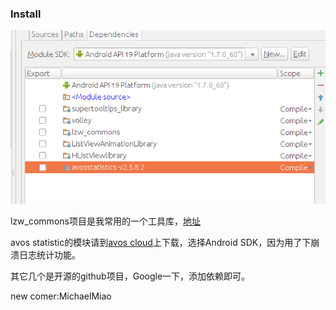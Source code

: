 ### Install

![library](https://raw.githubusercontent.com/lzwjava/flower-recognition/master/%E9%A1%B9%E7%9B%AE%E4%BE%9D%E8%B5%96.png)

lzw_commons项目是我常用的一个工具库，[地址](https://github.com/lzwjava/lzw-commons)

avos statistic的模块请到[avos cloud](https://cn.avoscloud.com/docs/sdk_down.html)上下载，选择Android SDK，因为用了下崩溃日志统计功能。

其它几个是开源的github项目，Google一下，添加依赖即可。

new comer:MichaelMiao
